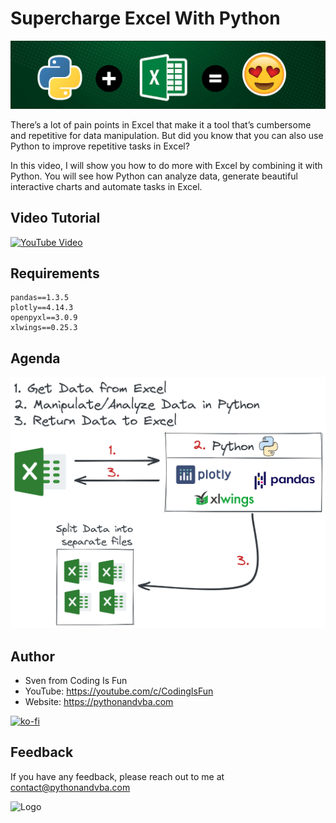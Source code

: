 # Supercharge Excel With Python

![Header](https://github.com/Sven-Bo/supercharge-excel-workshop/raw/master/images/banner.png)

There’s a lot of pain points in Excel that make it a tool that’s cumbersome and repetitive for data manipulation. But did you know that you can also use Python to improve repetitive tasks in Excel?

In this video, I will show you how to do more with Excel by combining it with Python. You will see how Python can analyze data, generate beautiful interactive charts and automate tasks in Excel.

## Video Tutorial
[![YouTube Video](https://img.youtube.com/vi/XXX/0.jpg)](https://youtu.be/XXX)


## Requirements
```
pandas==1.3.5
plotly==4.14.3
openpyxl==3.0.9
xlwings==0.25.3
```

## Agenda
![Agenda](https://github.com/Sven-Bo/supercharge-excel-workshop/raw/master/images/agenda.png)


## Author

- Sven from Coding Is Fun
- YouTube: https://youtube.com/c/CodingIsFun
- Website: https://pythonandvba.com

[![ko-fi](https://ko-fi.com/img/githubbutton_sm.svg)](https://ko-fi.com/X7X47Q0EG)

## Feedback

If you have any feedback, please reach out to me at contact@pythonandvba.com


![Logo](https://content.screencast.com/users/jubbel3/folders/Snagit/media/c42ea34b-4057-4754-96b0-e8e05c866afb/08.18.2021-19.56.png)

